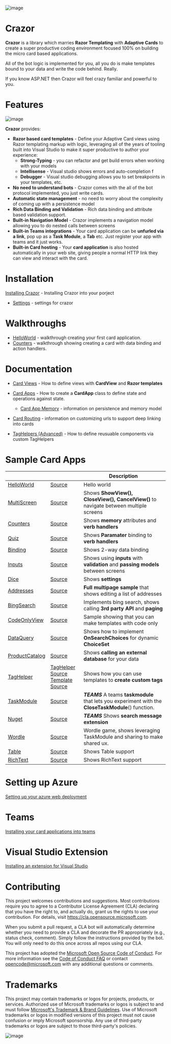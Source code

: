 

![image](https://user-images.githubusercontent.com/17789481/197238565-e3f895d0-6def-4d41-aba2-721d5432b1ef.png)


# Crazor
**Crazor** is a library which marries **Razor Templating** with **Adaptive Cards** to create a super productive 
coding environment focused 100% on building the micro card based applications.

All of the bot logic is implemented for you, all you do is make templates bound to your data and write
the code behind.  Really. 

If you know ASP.NET then Crazor will feel crazy familiar and powerful to you.

# Features

![image](https://user-images.githubusercontent.com/17789481/199912880-bc35becb-9469-4470-9253-612cdf1a9d53.png)

**Crazor** provides:

* **Razor based card templates** - Define your Adaptive Card views using Razor templating markup with logic, leveraging all of the years of tooling built into Visual Studio to make it super productive to author your experience:
  * **Strong-Typing** - you can refactor and get build errors when working with your models
  * **Intellisense** - Visual studio shows errors and auto-completion f
  * **Debugger** - Visual studio debugging allows you to set breakpoints in your templates, etc.
* **No need to understand bots** - Crazor comes with the all of the bot protocol implemented, you just write cards.
* **Automatic state management** - no need to worry about the complexity of coming up with a persistence model
* **Rich Data Binding and Validation** - Rich data binding and attribute based validation support.
* **Built-in Navigation Model** - Crazor implements a navigation model allowing you to do nested calls between screens 
* **Built-in Teams integrations** - Your card application can be **unfurled via a link**, pop up as a **Task Module**, a **Tab** etc. Just register your app with teams and it just works.
* **Built-in Card hosting** - Your **card application** is also hosted automatically in your web site, giving people a normal HTTP link they can view and interact with the card.

# Installation

[Installing Crazor](docs/Install.md) - Installing Crazor into your porject

* [Settings](docs/Settings.md) - settings for crazor

# Walkthroughs

* [HelloWorld](docs/HelloWorldWalkthrough.md) - walkthrough creating your first card application.
* [Counters](docs/CountersWalkthrough.md) - walkthrough showing creating a card with data binding and action handlers.

# Documentation

* [Card Views](docs/CardView.md) - How to define views with **CardView** and **Razor templates**
* [Card Apps](docs/CardApp.md) - How to create a **CardApp** class to define state and operations against state.
  * [Card App Memory](docs/Memory.md) - information on persistence and memory model

* [Card Routing](docs/RoutingCards.md) - information on customizing urls to support deep linking into cards
* [TagHelpers (Advanced)](docs/TagHelpers.md) - How to define reusuable components via custom TagHelpers

# Sample Card Apps
| | |Description|
|---|---|---|
|[HelloWorld](https://crazordemobot.azurewebsites.net/Cards/HelloWorld) | [Source](https://github.com/microsoft/crazor/tree/main/source/samples/CrazorDemoBot/Cards/HelloWorld)| Hello world |
|[MultiScreen](https://crazordemobot.azurewebsites.net/Cards/MultiScreen) | [Source](https://github.com/microsoft/crazor/tree/main/source/samples/CrazorDemoBot/Cards/MultiScreen)| Shows **ShowView(),** **CloseView(),** **CancelView()** to navigate between multiple screens |
|[Counters](https://crazordemobot.azurewebsites.net/Cards/Counters) | [Source](https://github.com/microsoft/crazor/tree/main/source/samples/CrazorDemoBot/Cards/Counters)| Shows **memory** attributes and **verb handlers** |
|[Quiz](https://crazordemobot.azurewebsites.net/Cards/Quiz) | [Source](https://github.com/microsoft/crazor/tree/main/source/samples/CrazorDemoBot/Cards/Quiz)| Shows **Paramater** binding to **verb handlers** |
|[Binding](https://crazordemobot.azurewebsites.net/Cards/Binding) | [Source](https://github.com/microsoft/crazor/tree/main/source/samples/CrazorDemoBot/Cards/Binding)| Shows 2-way data binding |
|[Inputs](https://crazordemobot.azurewebsites.net/Cards/Inputs) | [Source](https://github.com/microsoft/crazor/tree/main/source/samples/CrazorDemoBot/Cards/Inputs)| Shows using **inputs** with **validation** and **passing models** between screens |
|[Dice](https://crazordemobot.azurewebsites.net/Cards/Dice) | [Source](https://github.com/microsoft/crazor/tree/main/source/samples/CrazorDemoBot/Cards/Dice)| Shows **settings** |
|[Addresses](https://crazordemobot.azurewebsites.net/Cards/Addresses) | [Source](https://github.com/microsoft/crazor/tree/main/source/samples/CrazorDemoBot/Cards/Addresses)| **Full multipage sample** that shows editing a list of addresses |
|[BingSearch](https://crazordemobot.azurewebsites.net/Cards/BingSearch) | [Source](https://github.com/microsoft/crazor/tree/main/source/samples/CrazorDemoBot/Cards/BingSearch)| Implements bing search, shows calling **3rd party API** and **paging** |
|[CodeOnlyView](https://crazordemobot.azurewebsites.net/Cards/CodeOnlyView) | [Source](https://github.com/microsoft/crazor/tree/main/source/samples/CrazorDemoBot/Cards/CodeOnlyView)| Sample showing that you can make templates with code only |
|[DataQuery](https://crazordemobot.azurewebsites.net/Cards/DataQuery) | [Source](https://github.com/microsoft/crazor/tree/main/source/samples/CrazorDemoBot/Cards/DataQuery)| Shows how to implement **OnSearchChoices** for dynamic **ChoiceSet** |
|[ProductCatalog](https://crazordemobot.azurewebsites.net/Cards/ProductCatalog) | [Source](https://github.com/microsoft/crazor/tree/main/source/samples/CrazorDemoBot/Cards/ProductCatalog)| Shows **calling an external database** for your data |
|[TagHelper](https://crazordemobot.azurewebsites.net/Cards/TagHelper) | [TagHelper Source](https://github.com/microsoft/crazor/tree/main/source/samples/CrazorDemoBot/TagHelpers)<br />[Template Source](https://github.com/microsoft/crazor/tree/main/source/samples/CrazorDemoBot/Cards/TagHelper) | Shows how you can use templates to **create custom tags** |
|[TaskModule](https://crazordemobot.azurewebsites.net/Cards/TaskModule) | [Source](https://github.com/microsoft/crazor/tree/main/source/samples/CrazorDemoBot/Cards/TaskModule) | ***TEAMS*** A teams **taskmodule** that lets you experiment with the **CloseTaskModule**() function. |
|[Nuget](https://crazordemobot.azurewebsites.net/Cards/Nuget) | [Source](https://github.com/microsoft/crazor/tree/main/source/samples/CrazorDemoBot/Cards/Nuget)| ***TEAMS*** Shows **search message extension** |
|[Wordle](https://crazordemobot.azurewebsites.net/Cards/Wordle) | [Source](https://github.com/microsoft/crazor/tree/main/source/samples/CrazorDemoBot/Cards/Wordle)| Wordle game, shows leveraging TaskModule and sharing to make shared ux. |
|[Table](https://crazordemobot.azurewebsites.net/Cards/Table) | [Source](https://github.com/microsoft/crazor/tree/main/source/samples/CrazorDemoBot/Cards/Table)| Shows Table support |
|[RichText](https://crazordemobot.azurewebsites.net/Cards/RichText) | [Source](https://github.com/microsoft/crazor/tree/main/source/samples/CrazorDemoBot/Cards/RichText)| Shows RichText support |

# Setting up Azure

[Setting up your azure web deployment](docs/Deployment.md)  

# Teams

[Installing your card applications into teams](docs/Teams.md) 

# Visual Studio Extension 

[Installing an extension for Visual Studio](docs/VSIX.md) 

# Contributing

This project welcomes contributions and suggestions.  Most contributions require you to agree to a
Contributor License Agreement (CLA) declaring that you have the right to, and actually do, grant us
the rights to use your contribution. For details, visit https://cla.opensource.microsoft.com.

When you submit a pull request, a CLA bot will automatically determine whether you need to provide
a CLA and decorate the PR appropriately (e.g., status check, comment). Simply follow the instructions
provided by the bot. You will only need to do this once across all repos using our CLA.

This project has adopted the [Microsoft Open Source Code of Conduct](https://opensource.microsoft.com/codeofconduct/).
For more information see the [Code of Conduct FAQ](https://opensource.microsoft.com/codeofconduct/faq/) or
contact [opencode@microsoft.com](mailto:opencode@microsoft.com) with any additional questions or comments.

# Trademarks

This project may contain trademarks or logos for projects, products, or services. Authorized use of Microsoft 
trademarks or logos is subject to and must follow 
[Microsoft's Trademark & Brand Guidelines](https://www.microsoft.com/en-us/legal/intellectualproperty/trademarks/usage/general).
Use of Microsoft trademarks or logos in modified versions of this project must not cause confusion or imply Microsoft sponsorship.
Any use of third-party trademarks or logos are subject to those third-party's policies.

![image](https://user-images.githubusercontent.com/17789481/197365048-6a74c3d5-85cd-4c04-a07a-eef2a46e0ddf.png)
